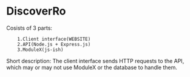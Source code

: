 # DiscoverRo

Cosists of 3 parts:

		1.Client interface(WEBSITE) 
 		2.API(Node.js + Express.js)  
  		3.ModuleX(js-ish)

Short description:
		The client interface sends HTTP requests to the API, which may or may not use ModuleX or the database to handle them.
        
